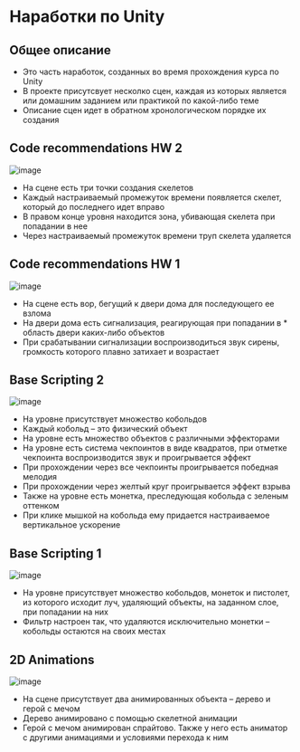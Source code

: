 # Наработки по Unity
## Общее описание
* Это часть наработок, созданных во время прохождения курса по Unity
* В проекте присутсвует несколко сцен, каждая из которых является или домашним заданием или практикой по какой-либо теме
* Описание сцен идет в обратном хронологическом порядке их создания

## Code recommendations HW 2
![image](https://drive.google.com/uc?export=view&id=1UPohCvyUzXUOHZc_FT-jjb8Cz4hS7vul)
* На сцене есть три точки создания скелетов
* Каждый настраиваемый промежуток времени появляется скелет, который до последнего идет вправо
* В правом конце уровня находится зона, убивающая скелета при попадании в нее
* Через настраиваемый промежуток времени труп скелета удаляется


## Code recommendations HW 1
![image](https://drive.google.com/uc?export=view&id=1yfmCNStIhqglhteoSN-QnyOkqLFMTiRU)
* На сцене есть вор, бегущий к двери дома для последующего ее взлома
* На двери дома есть сигнализация, реагирующая при попадании в * область двери каких-либо объектов
* При срабатывании сигнализации воспроизводиться звук сирены, громкость которого плавно затихает и возрастает

## Base Scripting 2
![image](https://drive.google.com/uc?export=view&id=1y4y8UhnlSr8e2W1kBbBdmMXoTSL4jrpi)
* На уровне присутствует множество кобольдов
* Каждый кобольд – это физический объект
* На уровне есть множество объектов с различными эффекторами
* На уровне есть система чекпоинтов в виде квадратов, при отметке чекпоинта воспроизводится звук и проигрывается эффект
* При прохождении через все чекпоинты проигрывается победная мелодия
* При прохождении через желтый круг проигрывается эффект взрыва
* Также на уровне есть монетка, преследующая кобольда с зеленым оттенком 
* При клике мышкой на кобольда ему придается настраиваемое вертикальное ускорение 

## Base Scripting 1
![image](https://drive.google.com/uc?export=view&id=1LZbCdDVxSIFZuJip7IZk5d3r3-U4-5M6)
* На уровне присутствует множество кобольдов, монеток и пистолет, из которого исходит луч, удаляющий объекты, на заданном слое, при попадании на них
* Фильтр настроен так, что удаляются исключительно монетки – кобольды остаются на своих местах



## 2D Animations
![image](https://drive.google.com/uc?export=view&id=1su2UQK59X2637xtx1fNdgKHKRKIvJWPm)
* На сцене присутствует два анимированных объекта – дерево и герой с мечом
* Дерево анимировано с помощью скелетной анимации
* Герой с мечом анимирован спрайтово. Также у него есть аниматор с другими анимациями и условиями перехода к ним
